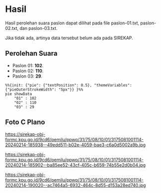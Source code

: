 # Hasil

Hasil perolehan suara paslon dapat dilihat pada file paslon-01.txt, paslon-02.txt, dan paslon-03.txt.

Jika tidak ada, artinya data tersebut belum ada pada SIREKAP.

## Perolehan Suara

 * Paslon 01: **102**.
 * Paslon 02: **110**.
 * Paslon 03: **29**.

```mermaid
%%{init: {"pie": {"textPosition": 0.5}, "themeVariables": {"pieOuterStrokeWidth": "5px"}} }%%
pie showData
    "01" : 102
    "02" : 110
    "03" : 29
```
## Foto C Plano

https://sirekap-obj-formc.kpu.go.id/9cd6/pemilu/ppwp/31/75/08/10/01/3175081001114-20240214-185938--49edd511-b02e-4059-bae3-c6a0d5002a9b.jpg

https://sirekap-obj-formc.kpu.go.id/9cd6/pemilu/ppwp/31/75/08/10/01/3175081001114-20240214-185902--ba85ee52-43cf-405c-b659-74b55e2d0b04.jpg

https://sirekap-obj-formc.kpu.go.id/9cd6/pemilu/ppwp/31/75/08/10/01/3175081001114-20240214-190020--ac7464a5-6932-464c-8d55-d153a28ed740.jpg
